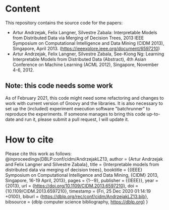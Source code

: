 # Content
This repository contains the source code for the papers:
 + Artur Andrzejak, Felix Langner, Silvestre Zabala: Interpretable Models from Distributed Data via Merging of Decision Trees, 2013 IEEE Symposium on Computational Intelligence and Data Mining (CIDM 2013), Singapore, April 2013. (https://ieeexplore.ieee.org/document/6597210)
 + Artur Andrzejak, Felix Langner, Silvestre Zabala, See-Kiong Ng: Learning Interpretable Models from Distributed Data (Abstract), 4th Asian Conference on Machine Learning (ACML 2012), Singapore, November 4-6, 2012. 

## Note: this code needs some work
As of February 2021, this code might need some refactoring and changes to work with current version of Groovy and the libraries. It is also necessary to set up the (included) experiment execution software "batchrunner" to reproduce the experiments. If someone manages to bring this code up-to-date and run it, please submit a pull request, I will update it.

# How to cite
Please cite this work as follows:
@inproceedings{DBLP:conf/cidm/AndrzejakLZ13,
  author    = {Artur Andrzejak and
               Felix Langner and
               Silvestre Zabala},
  title     = {Interpretable models from distributed data via merging of decision
               trees},
  booktitle = {{IEEE} Symposium on Computational Intelligence and Data Mining, {CIDM}
               2013, Singapore, 16-19 April, 2013},
  pages     = {1--9},
  publisher = {{IEEE}},
  year      = {2013},
  url       = {https://doi.org/10.1109/CIDM.2013.6597210},
  doi       = {10.1109/CIDM.2013.6597210},
  timestamp = {Fri, 25 Dec 2020 01:14:19 +0100},
  biburl    = {https://dblp.org/rec/conf/cidm/AndrzejakLZ13.bib},
  bibsource = {dblp computer science bibliography, https://dblp.org}
}

